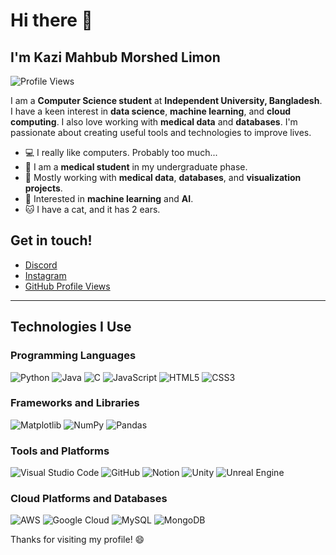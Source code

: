# Hi there 👋

<!--
**mahbublimon/mahbublimon** is a ✨ _special_ ✨ repository because its `README.md` (this file) appears on your GitHub profile.
-->

## I'm Kazi Mahbub Morshed Limon

![Profile Views](https://komarev.com/ghpvc/?username=mahbublimon&style=for-the-badge)

I am a **Computer Science student** at **Independent University, Bangladesh**. I have a keen interest in **data science**, **machine learning**, and **cloud computing**. I also love working with **medical data** and **databases**. I'm passionate about creating useful tools and technologies to improve lives.

- :computer: I really like computers. Probably too much...
- :syringe: I am a **medical student** in my undergraduate phase.
- :book: Mostly working with **medical data**, **databases**, and **visualization projects**.
- :book: Interested in **machine learning** and **AI**.
- :cat: I have a cat, and it has 2 ears.

## Get in touch! 
- [Discord](https://discord.com/users/1083961986427125831)
- [Instagram](https://www.instagram.com/_mahbublimon)
- [GitHub Profile Views](https://komarev.com/ghpvc/?username=mahbublimon&style=for-the-badge)

---

## Technologies I Use

### Programming Languages

![Python](https://cdn.jsdelivr.net/gh/devicons/devicon/icons/python/python-original.svg)
![Java](https://cdn.jsdelivr.net/gh/devicons/devicon/icons/java/java-original.svg)
![C](https://cdn.jsdelivr.net/gh/devicons/devicon/icons/c/c-original.svg)
![JavaScript](https://cdn.jsdelivr.net/gh/devicons/devicon/icons/javascript/javascript-original.svg)
![HTML5](https://cdn.jsdelivr.net/gh/devicons/devicon/icons/html5/html5-original.svg)
![CSS3](https://cdn.jsdelivr.net/gh/devicons/devicon/icons/css3/css3-original.svg)

### Frameworks and Libraries
![Matplotlib](https://cdn.jsdelivr.net/gh/devicons/devicon/icons/matplotlib/matplotlib-original.svg)
![NumPy](https://cdn.jsdelivr.net/gh/devicons/devicon/icons/numpy/numpy-original.svg)
![Pandas](https://cdn.jsdelivr.net/gh/devicons/devicon/icons/pandas/pandas-original.svg)

### Tools and Platforms
![Visual Studio Code](https://cdn.jsdelivr.net/gh/devicons/devicon/icons/vscode/vscode-original.svg)
![GitHub](https://cdn.jsdelivr.net/gh/devicons/devicon/icons/github/github-original.svg)
![Notion](https://cdn.jsdelivr.net/gh/devicons/devicon/icons/notion/notion-original.svg)
![Unity](https://cdn.jsdelivr.net/gh/devicons/devicon/icons/unity/unity-original.svg)
![Unreal Engine](https://cdn.jsdelivr.net/gh/devicons/devicon/icons/unrealengine/unrealengine-original.svg)

### Cloud Platforms and Databases
![AWS](https://cdn.jsdelivr.net/gh/devicons/devicon/icons/aws/aws-original.svg)
![Google Cloud](https://cdn.jsdelivr.net/gh/devicons/devicon/icons/googlecloud/googlecloud-original.svg)
![MySQL](https://cdn.jsdelivr.net/gh/devicons/devicon/icons/mysql/mysql-original.svg)
![MongoDB](https://cdn.jsdelivr.net/gh/devicons/devicon/icons/mongodb/mongodb-original.svg)

Thanks for visiting my profile! :smile:
